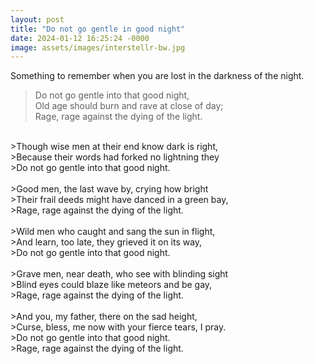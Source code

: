 ```yaml
---
layout: post
title: "Do not go gentle in good night"
date: 2024-01-12 16:25:24 -0000
image: assets/images/interstellr-bw.jpg
---
```


Something to remember when you are lost in the darkness of the night.

>Do not go gentle into that good night,<br/>
>Old age should burn and rave at close of day;<br/>
>Rage, rage against the dying of the light.<br/>
<br/>
>Though wise men at their end know dark is right,<br/>
>Because their words had forked no lightning they<br/>
>Do not go gentle into that good night.<br/>
<br/>
>Good men, the last wave by, crying how bright<br/>
>Their frail deeds might have danced in a green bay,<br/>
>Rage, rage against the dying of the light.<br/>
<br/>
>Wild men who caught and sang the sun in flight,<br/>
>And learn, too late, they grieved it on its way,<br/>
>Do not go gentle into that good night.<br/>
<br/>
>Grave men, near death, who see with blinding sight<br/>
>Blind eyes could blaze like meteors and be gay,<br/>
>Rage, rage against the dying of the light.<br/>
<br/>
>And you, my father, there on the sad height,<br/>
>Curse, bless, me now with your fierce tears, I pray.<br/>
>Do not go gentle into that good night.<br/>
>Rage, rage against the dying of the light.<br/>
